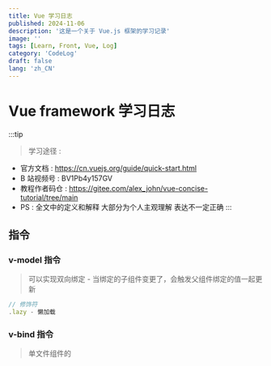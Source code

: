 ```yaml
---
title: Vue 学习日志
published: 2024-11-06
description: '这是一个关于 Vue.js 框架的学习记录'
image: ''
tags: [Learn, Front, Vue, Log]
category: 'CodeLog'
draft: false
lang: 'zh_CN'
---
```


# Vue framework 学习日志

:::tip
> 学习途径 :
- 官方文档      : https://cn.vuejs.org/guide/quick-start.html
- B 站视频号    : BV1Pb4y157GV
- 教程作者码仓  : https://gitee.com/alex_john/vue-concise-tutorial/tree/main
- PS : 全文中的定义和解释 大部分为个人主观理解 表达不一定正确
:::

## 指令

### v-model 指令

> 可以实现双向绑定 - 当绑定的子组件变更了，会触发父组件绑定的值一起更新
```js
// 修饰符
.lazy - 懒加载
```


### v-bind 指令

> 单文件组件的 <style> 标签支持使用 v-bind CSS 函数将 CSS 的值链接到动态的组件状态 - 就是能让 属性 简单的绑定一个 对象 / 变量
```js
// 简写
v-bind: == :
```

### v-on 指令

> 用于给元素绑定事件监听器。
```js
// 接触写法

// 简写
v-on: == @

// 修饰符
.prevent - 调用 event.preventDefault() -- 不刷新

// 方法处理函数
v-on:click="<函数 or Js语句>"
```


